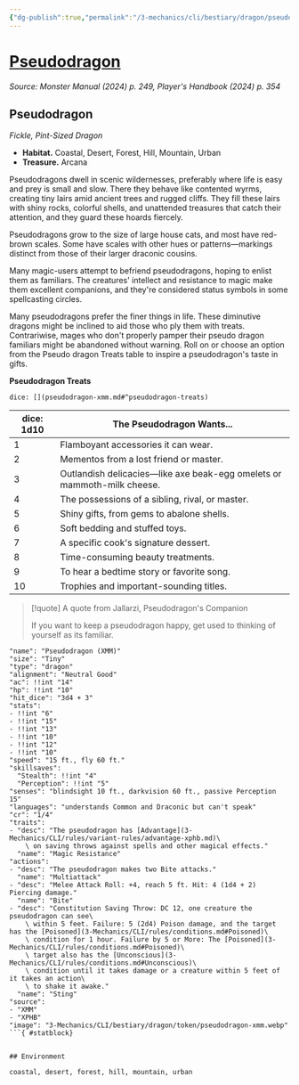 ```yaml
---
{"dg-publish":true,"permalink":"/3-mechanics/cli/bestiary/dragon/pseudodragon-xmm/","tags":["ttrpg-cli/compendium/src/5e/xmm","ttrpg-cli/monster/cr/1-4","ttrpg-cli/monster/environment/coastal","ttrpg-cli/monster/environment/desert","ttrpg-cli/monster/environment/forest","ttrpg-cli/monster/environment/hill","ttrpg-cli/monster/environment/mountain","ttrpg-cli/monster/environment/urban","ttrpg-cli/monster/size/tiny","ttrpg-cli/monster/type/dragon"],"noteIcon":""}
---
```


# [Pseudodragon](3-Mechanics\CLI\bestiary\dragon/pseudodragon-xmm.md)
*Source: Monster Manual (2024) p. 249, Player's Handbook (2024) p. 354*  

## Pseudodragon

*Fickle, Pint-Sized Dragon*

- **Habitat.** Coastal, Desert, Forest, Hill, Mountain, Urban  
- **Treasure.** Arcana  

Pseudodragons dwell in scenic wildernesses, preferably where life is easy and prey is small and slow. There they behave like contented wyrms, creating tiny lairs amid ancient trees and rugged cliffs. They fill these lairs with shiny rocks, colorful shells, and unattended treasures that catch their attention, and they guard these hoards fiercely.

Pseudodragons grow to the size of large house cats, and most have red-brown scales. Some have scales with other hues or patterns—markings distinct from those of their larger draconic cousins.

Many magic-users attempt to befriend pseudodragons, hoping to enlist them as familiars. The creatures' intellect and resistance to magic make them excellent companions, and they're considered status symbols in some spellcasting circles.

Many pseudodragons prefer the finer things in life. These diminutive dragons might be inclined to aid those who ply them with treats. Contrariwise, mages who don't properly pamper their pseudo dragon familiars might be abandoned without warning. Roll on or choose an option from the Pseudo dragon Treats table to inspire a pseudodragon's taste in gifts.

**Pseudodragon Treats**

`dice: [](pseudodragon-xmm.md#^pseudodragon-treats)`

| dice: 1d10 | The Pseudodragon Wants... |
|------------|---------------------------|
| 1 | Flamboyant accessories it can wear. |
| 2 | Mementos from a lost friend or master. |
| 3 | Outlandish delicacies—like axe beak-egg omelets or mammoth-milk cheese. |
| 4 | The possessions of a sibling, rival, or master. |
| 5 | Shiny gifts, from gems to abalone shells. |
| 6 | Soft bedding and stuffed toys. |
| 7 | A specific cook's signature dessert. |
| 8 | Time-consuming beauty treatments. |
| 9 | To hear a bedtime story or favorite song. |
| 10 | Trophies and important-sounding titles. |{ #pseudodragon-treats}


> [!quote] A quote from Jallarzi, Pseudodragon's Companion  
> 
> If you want to keep a pseudodragon happy, get used to thinking of yourself as its familiar.


```statblock
"name": "Pseudodragon (XMM)"
"size": "Tiny"
"type": "dragon"
"alignment": "Neutral Good"
"ac": !!int "14"
"hp": !!int "10"
"hit_dice": "3d4 + 3"
"stats":
- !!int "6"
- !!int "15"
- !!int "13"
- !!int "10"
- !!int "12"
- !!int "10"
"speed": "15 ft., fly 60 ft."
"skillsaves":
  "Stealth": !!int "4"
  "Perception": !!int "5"
"senses": "blindsight 10 ft., darkvision 60 ft., passive Perception 15"
"languages": "understands Common and Draconic but can't speak"
"cr": "1/4"
"traits":
- "desc": "The pseudodragon has [Advantage](3-Mechanics/CLI/rules/variant-rules/advantage-xphb.md)\
    \ on saving throws against spells and other magical effects."
  "name": "Magic Resistance"
"actions":
- "desc": "The pseudodragon makes two Bite attacks."
  "name": "Multiattack"
- "desc": "Melee Attack Roll: +4, reach 5 ft. Hit: 4 (1d4 + 2) Piercing damage."
  "name": "Bite"
- "desc": "Constitution Saving Throw: DC 12, one creature the pseudodragon can see\
    \ within 5 feet. Failure: 5 (2d4) Poison damage, and the target has the [Poisoned](3-Mechanics/CLI/rules/conditions.md#Poisoned)\
    \ condition for 1 hour. Failure by 5 or More: The [Poisoned](3-Mechanics/CLI/rules/conditions.md#Poisoned)\
    \ target also has the [Unconscious](3-Mechanics/CLI/rules/conditions.md#Unconscious)\
    \ condition until it takes damage or a creature within 5 feet of it takes an action\
    \ to shake it awake."
  "name": "Sting"
"source":
- "XMM"
- "XPHB"
"image": "3-Mechanics/CLI/bestiary/dragon/token/pseudodragon-xmm.webp"
```{ #statblock}


## Environment

coastal, desert, forest, hill, mountain, urban